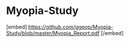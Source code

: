 # Myopia-Study

[embed] https://github.com/ggeop/Myopia-Study/blob/master/Myopia_Report.pdf [/embed]
